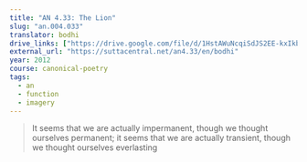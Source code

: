```yaml
---
title: "AN 4.33: The Lion"
slug: "an.004.033"
translator: bodhi
drive_links: ["https://drive.google.com/file/d/1HstAWuNcqiSdJS2EE-kxIkbnGV6hVhe_/view?usp=drivesdk"]
external_url: "https://suttacentral.net/an4.33/en/bodhi"
year: 2012
course: canonical-poetry
tags:
  - an
  - function
  - imagery
---
```


> It seems that we are actually impermanent, though we thought ourselves permanent;
it seems that we are actually transient, though we thought ourselves everlasting

